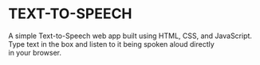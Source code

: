 # TEXT-TO-SPEECH
A simple Text-to-Speech web app built using HTML, CSS, and JavaScript. Type text in the box and listen to it being spoken aloud directly in your browser.
